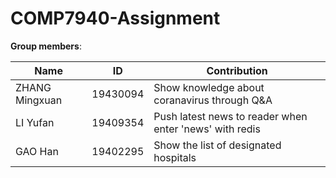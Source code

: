 # COMP7940-Assignment

**Group members**: 

Name  | ID  | Contribution
 ---- | ----- | ----- |   
 ZHANG Mingxuan  | 19430094  | Show knowledge about coranavirus through Q&A
 LI Yufan  | 19409354 | Push latest news to reader when enter 'news' with redis
 GAO Han  | 19402295 | Show the list of designated hospitals 


